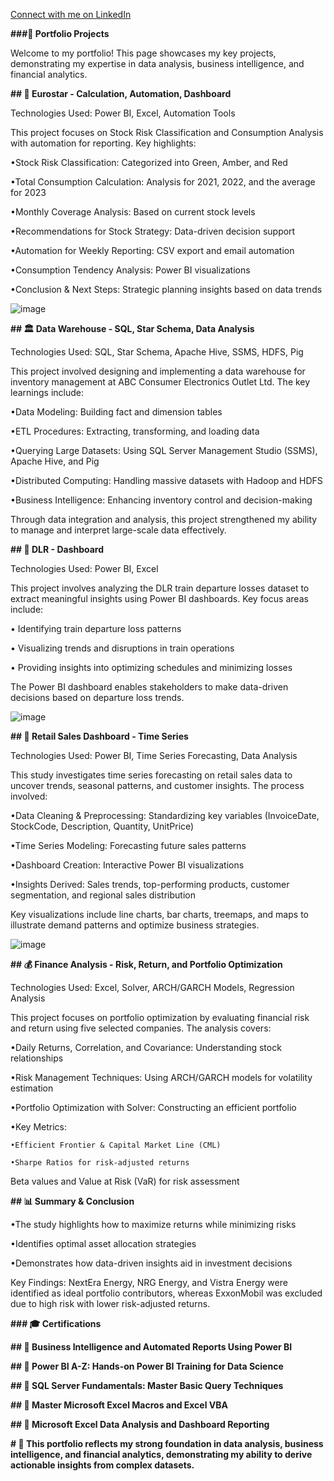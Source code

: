 [Connect with me on LinkedIn](https://www.linkedin.com/in/linkedin.com/in/akshaykumar-dolar-5341121b9/) 

**###📌 Portfolio Projects**

Welcome to my portfolio! This page showcases my key projects, demonstrating my expertise in data analysis, business intelligence, and financial analytics.

**## 🚄 Eurostar - Calculation, Automation, Dashboard**

Technologies Used: Power BI, Excel, Automation Tools

This project focuses on Stock Risk Classification and Consumption Analysis with automation for reporting. Key highlights:

•Stock Risk Classification: Categorized into Green, Amber, and Red

•Total Consumption Calculation: Analysis for 2021, 2022, and the average for 2023

•Monthly Coverage Analysis: Based on current stock levels

•Recommendations for Stock Strategy: Data-driven decision support

•Automation for Weekly Reporting: CSV export and email automation

•Consumption Tendency Analysis: Power BI visualizations

•Conclusion & Next Steps: Strategic planning insights based on data trends

![image](https://github.com/user-attachments/assets/4270893b-c0af-4ba8-887d-dce7f42a5cd8)


**## 🏛 Data Warehouse - SQL, Star Schema, Data Analysis**

Technologies Used: SQL, Star Schema, Apache Hive, SSMS, HDFS, Pig

This project involved designing and implementing a data warehouse for inventory management at ABC Consumer Electronics Outlet Ltd. The key learnings include:

•Data Modeling: Building fact and dimension tables

•ETL Procedures: Extracting, transforming, and loading data

•Querying Large Datasets: Using SQL Server Management Studio (SSMS), Apache Hive, and Pig

•Distributed Computing: Handling massive datasets with Hadoop and HDFS

•Business Intelligence: Enhancing inventory control and decision-making

Through data integration and analysis, this project strengthened my ability to manage and interpret large-scale data effectively.

**## 🚆 DLR - Dashboard**

Technologies Used: Power BI, Excel

This project involves analyzing the DLR train departure losses dataset to extract meaningful insights using Power BI dashboards. Key focus areas include:

• Identifying train departure loss patterns

• Visualizing trends and disruptions in train operations

• Providing insights into optimizing schedules and minimizing losses

The Power BI dashboard enables stakeholders to make data-driven decisions based on departure loss trends.

![image](https://github.com/user-attachments/assets/381de626-c2be-431f-8218-7899f5f1cb1f)


**## 🛒 Retail Sales Dashboard - Time Series**

Technologies Used: Power BI, Time Series Forecasting, Data Analysis

This study investigates time series forecasting on retail sales data to uncover trends, seasonal patterns, and customer insights. The process involved:

•Data Cleaning & Preprocessing: Standardizing key variables (InvoiceDate, StockCode, Description, Quantity, UnitPrice)

•Time Series Modeling: Forecasting future sales patterns

•Dashboard Creation: Interactive Power BI visualizations

•Insights Derived: Sales trends, top-performing products, customer segmentation, and regional sales distribution

Key visualizations include line charts, bar charts, treemaps, and maps to illustrate demand patterns and optimize business strategies.

![image](https://github.com/user-attachments/assets/6e4536fc-1c88-4cdb-95a6-67364ef935f9)


**## 💰 Finance Analysis - Risk, Return, and Portfolio Optimization**

Technologies Used: Excel, Solver, ARCH/GARCH Models, Regression Analysis

This project focuses on portfolio optimization by evaluating financial risk and return using five selected companies. The analysis covers:

•Daily Returns, Correlation, and Covariance: Understanding stock relationships

•Risk Management Techniques: Using ARCH/GARCH models for volatility estimation

•Portfolio Optimization with Solver: Constructing an efficient portfolio

•Key Metrics:

    •Efficient Frontier & Capital Market Line (CML)

    •Sharpe Ratios for risk-adjusted returns

Beta values and Value at Risk (VaR) for risk assessment

**## 📊 Summary & Conclusion**

•The study highlights how to maximize returns while minimizing risks

•Identifies optimal asset allocation strategies

•Demonstrates how data-driven insights aid in investment decisions

Key Findings: NextEra Energy, NRG Energy, and Vistra Energy were identified as ideal portfolio contributors, whereas ExxonMobil was excluded due to high risk with lower risk-adjusted returns.

**### 🎓 Certifications**

**## 📜 Business Intelligence and Automated Reports Using Power BI**

**## 📜 Power BI A-Z: Hands-on Power BI Training for Data Science**

**## 📜 SQL Server Fundamentals: Master Basic Query Techniques**

**## 📜 Master Microsoft Excel Macros and Excel VBA**

**## 📜 Microsoft Excel Data Analysis and Dashboard Reporting**

**# 🚀 This portfolio reflects my strong foundation in data analysis, business intelligence, and financial analytics, demonstrating my ability to derive actionable insights from complex datasets.**




